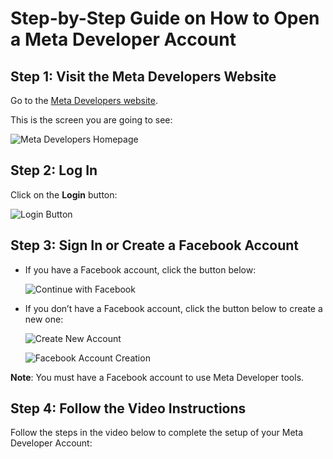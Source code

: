 # Step-by-Step Guide on How to Open a Meta Developer Account

## Step 1: Visit the Meta Developers Website
Go to the [Meta Developers website](https://developers.facebook.com/).

This is the screen you are going to see:

![Meta Developers Homepage](https://github.com/user-attachments/assets/4bbf7462-e058-4893-90c1-ed6f5a0ff5b5)

## Step 2: Log In
Click on the **Login** button:

![Login Button](https://github.com/user-attachments/assets/ce318a66-2037-4bf0-aad7-e6308428cec1)

## Step 3: Sign In or Create a Facebook Account
- If you have a Facebook account, click the button below:

  ![Continue with Facebook](https://github.com/user-attachments/assets/1207b93f-640f-49d5-9dbb-cbe3b4a7c9c2)
  
- If you don’t have a Facebook account, click the button below to create a new one:

  ![Create New Account](https://github.com/user-attachments/assets/e4747947-67dd-4f90-a5b8-ac894ca258b3)

  ![Facebook Account Creation](https://github.com/user-attachments/assets/8d6212db-f7bd-4e30-90b4-c2bfc0fefb84)

**Note**: You must have a Facebook account to use Meta Developer tools.

## Step 4: Follow the Video Instructions
Follow the steps in the video below to complete the setup of your Meta Developer Account:


